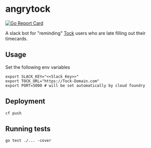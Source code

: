 # angrytock
[![Go Report Card](http://goreportcard.com/badge/18F/angrytock)](http://goreportcard.com/report/18F/angrytock)

A slack bot for "reminding" [Tock](https://github.com/18F/tock) users who are late filling out their timecards.

## Usage
Set the following env variables
```
export SLACK_KEY="<<Slack Key>>"
export TOCK_URL="https://Tock-Domain.com"
export PORT=5000 # will be set automatically by cloud foundry
```

## Deployment
`cf push`

## Running tests
`go test ./... -cover `

